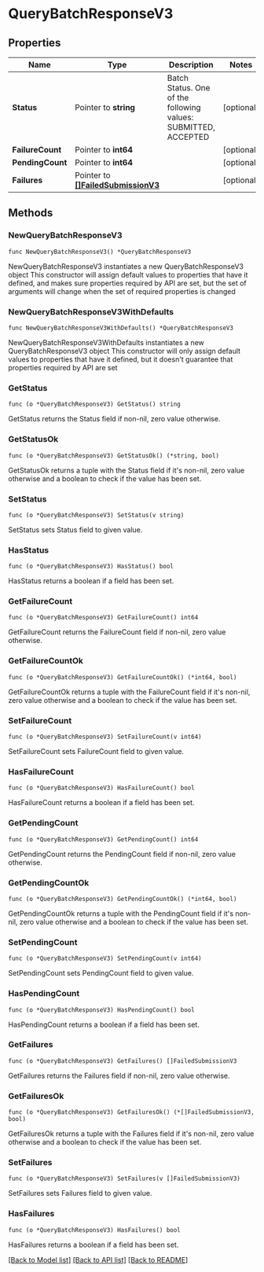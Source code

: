 # QueryBatchResponseV3

## Properties

Name | Type | Description | Notes
------------ | ------------- | ------------- | -------------
**Status** | Pointer to **string** | Batch Status. One of the following values: SUBMITTED, ACCEPTED | [optional] 
**FailureCount** | Pointer to **int64** |  | [optional] 
**PendingCount** | Pointer to **int64** |  | [optional] 
**Failures** | Pointer to [**[]FailedSubmissionV3**](FailedSubmissionV3.md) |  | [optional] 

## Methods

### NewQueryBatchResponseV3

`func NewQueryBatchResponseV3() *QueryBatchResponseV3`

NewQueryBatchResponseV3 instantiates a new QueryBatchResponseV3 object
This constructor will assign default values to properties that have it defined,
and makes sure properties required by API are set, but the set of arguments
will change when the set of required properties is changed

### NewQueryBatchResponseV3WithDefaults

`func NewQueryBatchResponseV3WithDefaults() *QueryBatchResponseV3`

NewQueryBatchResponseV3WithDefaults instantiates a new QueryBatchResponseV3 object
This constructor will only assign default values to properties that have it defined,
but it doesn't guarantee that properties required by API are set

### GetStatus

`func (o *QueryBatchResponseV3) GetStatus() string`

GetStatus returns the Status field if non-nil, zero value otherwise.

### GetStatusOk

`func (o *QueryBatchResponseV3) GetStatusOk() (*string, bool)`

GetStatusOk returns a tuple with the Status field if it's non-nil, zero value otherwise
and a boolean to check if the value has been set.

### SetStatus

`func (o *QueryBatchResponseV3) SetStatus(v string)`

SetStatus sets Status field to given value.

### HasStatus

`func (o *QueryBatchResponseV3) HasStatus() bool`

HasStatus returns a boolean if a field has been set.

### GetFailureCount

`func (o *QueryBatchResponseV3) GetFailureCount() int64`

GetFailureCount returns the FailureCount field if non-nil, zero value otherwise.

### GetFailureCountOk

`func (o *QueryBatchResponseV3) GetFailureCountOk() (*int64, bool)`

GetFailureCountOk returns a tuple with the FailureCount field if it's non-nil, zero value otherwise
and a boolean to check if the value has been set.

### SetFailureCount

`func (o *QueryBatchResponseV3) SetFailureCount(v int64)`

SetFailureCount sets FailureCount field to given value.

### HasFailureCount

`func (o *QueryBatchResponseV3) HasFailureCount() bool`

HasFailureCount returns a boolean if a field has been set.

### GetPendingCount

`func (o *QueryBatchResponseV3) GetPendingCount() int64`

GetPendingCount returns the PendingCount field if non-nil, zero value otherwise.

### GetPendingCountOk

`func (o *QueryBatchResponseV3) GetPendingCountOk() (*int64, bool)`

GetPendingCountOk returns a tuple with the PendingCount field if it's non-nil, zero value otherwise
and a boolean to check if the value has been set.

### SetPendingCount

`func (o *QueryBatchResponseV3) SetPendingCount(v int64)`

SetPendingCount sets PendingCount field to given value.

### HasPendingCount

`func (o *QueryBatchResponseV3) HasPendingCount() bool`

HasPendingCount returns a boolean if a field has been set.

### GetFailures

`func (o *QueryBatchResponseV3) GetFailures() []FailedSubmissionV3`

GetFailures returns the Failures field if non-nil, zero value otherwise.

### GetFailuresOk

`func (o *QueryBatchResponseV3) GetFailuresOk() (*[]FailedSubmissionV3, bool)`

GetFailuresOk returns a tuple with the Failures field if it's non-nil, zero value otherwise
and a boolean to check if the value has been set.

### SetFailures

`func (o *QueryBatchResponseV3) SetFailures(v []FailedSubmissionV3)`

SetFailures sets Failures field to given value.

### HasFailures

`func (o *QueryBatchResponseV3) HasFailures() bool`

HasFailures returns a boolean if a field has been set.


[[Back to Model list]](../README.md#documentation-for-models) [[Back to API list]](../README.md#documentation-for-api-endpoints) [[Back to README]](../README.md)


